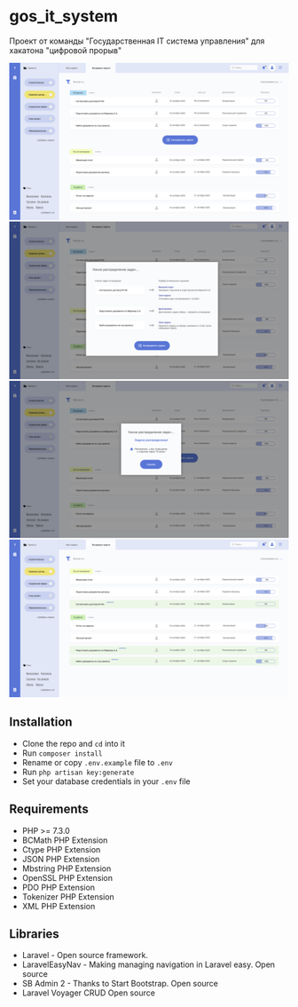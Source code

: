 # gos_it_system
Проект от команды "Государственная IT система управления" для хакатона "цифровой прорыв"

![Главный экран](https://github.com/starinajes/gos_it_system/blob/main/slide_main.jpg)
![Модальное окно 1 шаг](https://github.com/starinajes/gos_it_system/blob/main/slide_modal_1_step.jpg)
![Модальное окно результат](https://github.com/starinajes/gos_it_system/blob/main/slide_modal_result.jpg)
![Главный экран - результат](https://github.com/starinajes/gos_it_system/blob/main/slide_main_result.jpg)

## Installation
- Clone the repo and `cd` into it
- Run `composer install`
- Rename or copy `.env.example` file to `.env`
- Run `php artisan key:generate`
- Set your database credentials in your `.env` file

## Requirements
- PHP >= 7.3.0
- BCMath PHP Extension
- Ctype PHP Extension
- JSON PHP Extension
- Mbstring PHP Extension
- OpenSSL PHP Extension
- PDO PHP Extension
- Tokenizer PHP Extension
- XML PHP Extension

## Libraries
- Laravel - Open source framework.
- LaravelEasyNav - Making managing navigation in Laravel easy.  Open source
- SB Admin 2 - Thanks to Start Bootstrap.  Open source
- Laravel Voyager CRUD  Open source
